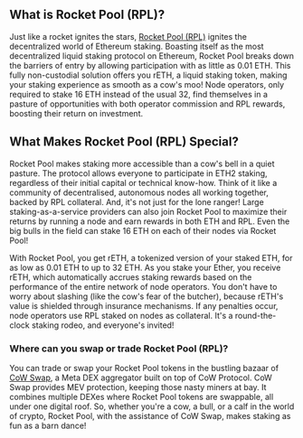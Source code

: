 <h2>What is Rocket Pool (RPL)?</h2>

<p>Just like a rocket ignites the stars, <a href="https://docs.rocketpool.net/overview/" rel="nofollow noreferrer noopener" target="_blank">Rocket Pool (RPL)</a> ignites the decentralized world of Ethereum staking. Boasting itself as the most decentralized liquid staking protocol on Ethereum, Rocket Pool breaks down the barriers of entry by allowing participation with as little as 0.01 ETH. This fully non-custodial solution offers you rETH, a liquid staking token, making your staking experience as smooth as a cow's moo! Node operators, only required to stake 16 ETH instead of the usual 32, find themselves in a pasture of opportunities with both operator commission and RPL rewards, boosting their return on investment.</p>

<h2>What Makes Rocket Pool (RPL) Special?</h2>

<p>Rocket Pool makes staking more accessible than a cow's bell in a quiet pasture. The protocol allows everyone to participate in ETH2 staking, regardless of their initial capital or technical know-how. Think of it like a community of decentralised, autonomous nodes all working together, backed by RPL collateral. And, it's not just for the lone ranger! Large staking-as-a-service providers can also join Rocket Pool to maximize their returns by running a node and earn rewards in both ETH and RPL. Even the big bulls in the field can stake 16 ETH on each of their nodes via Rocket Pool!</p>

<p>With Rocket Pool, you get rETH, a tokenized version of your staked ETH, for as low as 0.01 ETH to up to 32 ETH. As you stake your Ether, you receive rETH, which automatically accrues staking rewards based on the performance of the entire network of node operators. You don't have to worry about slashing (like the cow's fear of the butcher), because rETH's value is shielded through insurance mechanisms. If any penalties occur, node operators use RPL staked on nodes as collateral. It's a round-the-clock staking rodeo, and everyone's invited!</p>

<h3>Where can you swap or trade Rocket Pool (RPL)?</h3>

<p>You can trade or swap your Rocket Pool tokens in the bustling bazaar of <a href="https://swap.cow.fi/" rel="noopener" target="_blank">CoW Swap</a>, a Meta DEX aggregator built on top of CoW Protocol. CoW Swap provides MEV protection, keeping those nasty miners at bay. It combines multiple DEXes where Rocket Pool tokens are swappable, all under one digital roof. So, whether you're a cow, a bull, or a calf in the world of crypto, Rocket Pool, with the assistance of CoW Swap, makes staking as fun as a barn dance!</p>
